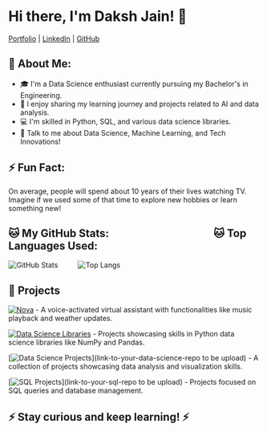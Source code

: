 # Hi there, I'm Daksh Jain! 👋

[Portfolio]([https://github.com/itsdakshjain/itsdakshjain]) | [LinkedIn](https://www.linkedin.com/in/daksh-jain-6b31772b9) | [GitHub](https://github.com/itsdakshjain)

## 🤵 About Me:
- 🎓 I'm a Data Science enthusiast currently pursuing my Bachelor's in Engineering.
- 📝 I enjoy sharing my learning journey and projects related to AI and data analysis.
- 💻 I'm skilled in Python, SQL, and various data science libraries.
- 💬 Talk to me about Data Science, Machine Learning, and Tech Innovations!

## ⚡ Fun Fact:
On average, people will spend about 10 years of their lives watching TV. Imagine if we used some of that time to explore new hobbies or learn something new!

## 🐱 My GitHub Stats: &nbsp;&nbsp;&nbsp;&nbsp;&nbsp;&nbsp;&nbsp;&nbsp;&nbsp;&nbsp;&nbsp;&nbsp;&nbsp;&nbsp;&nbsp;&nbsp;&nbsp;&nbsp;&nbsp;&nbsp;&nbsp;&nbsp;&nbsp;&nbsp;&nbsp;&nbsp;&nbsp;&nbsp;&nbsp;&nbsp;&nbsp;&nbsp;&nbsp;&nbsp;&nbsp;&nbsp;&nbsp;&nbsp;&nbsp;&nbsp;        🐱 Top Languages Used:
![GitHub Stats](https://github-readme-stats.vercel.app/api?username=itsdakshjain&show_icons=true&theme=radical)  &nbsp;&nbsp;&nbsp;&nbsp;&nbsp;&nbsp;&nbsp;&nbsp;  ![Top Langs](https://github-readme-stats.vercel.app/api/top-langs/?username=itsdakshjain&layout=compact&theme=radical)

## 🚀 Projects

[![Nova](https://img.shields.io/badge/Nova-blue?style=flat&logo=appveyor&logoColor=white&labelColor=007bff&color=007bff&longCache=true)]([(https://github.com/itsdakshjain/Virtual-Assistant)]) - A voice-activated virtual assistant with functionalities like music playback and weather updates.

[![Data Science Libraries](https://img.shields.io/badge/Data%20Science%20Libraries-green?style=flat&logo=appveyor&logoColor=white&labelColor=28a745&color=28a745&longCache=true)](https://github.com/itsdakshjain/Python-Data-Science-Libraries) - Projects showcasing skills in Python data science libraries like NumPy and Pandas.

[![Data Science Projects](https://img.shields.io/badge/Data%20Science%20Projects-green?style=flat&logo=appveyor)](link-to-your-data-science-repo to be upload) - A collection of projects showcasing data analysis and visualization skills.

[![SQL Projects](https://img.shields.io/badge/SQL%20Projects-orange?style=flat&logo=appveyor)](link-to-your-sql-repo to be upload) - Projects focused on SQL queries and database management.



## ⚡️ Stay curious and keep learning! ⚡️


